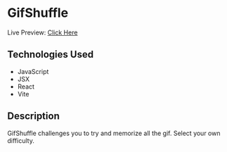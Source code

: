 # GifShuffle
Live Preview: [Click Here](https://gif-memory-game.vercel.app/)
## Technologies Used

* JavaScript
* JSX
* React
* Vite

## Description
GifShuffle challenges you to try and memorize all the gif. Select your own difficulty.
